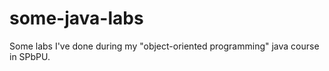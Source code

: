 # some-java-labs
Some labs I've done during my "object-oriented programming" java course in SPbPU.

